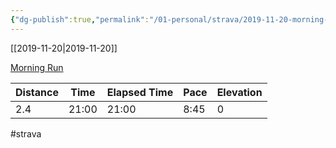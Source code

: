 ```yaml
---
{"dg-publish":true,"permalink":"/01-personal/strava/2019-11-20-morning-run/"}
---
```



[[2019-11-20\|2019-11-20]]

[Morning Run](https://www.strava.com/activities/2878798343)

| Distance | Time  | Elapsed Time | Pace | Elevation |
| -------- | ----- | ------------ | ---- | --------- |
| 2.4      | 21:00 | 21:00        | 8:45 | 0         |




#strava
